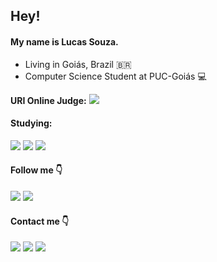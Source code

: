 ## Hey!

#### My name is Lucas Souza.

- Living in Goiás, Brazil 🇧🇷
- Computer Science Student at PUC-Goiás 💻

**URI Online Judge:** <a href="https://www.urionlinejudge.com.br/judge/pt/profile/383497" target="_blank"><img src = "https://img.shields.io/static/v1?label=URI&message=JUDGE&color=<yellow>"></a>

#### Studying:
</a><img src = "https://img.shields.io/badge/C%2B%2B-00599C?style=for-the-badge&logo=c%2B%2B&logoColor=white"></a> </a><img src = "https://img.shields.io/badge/Python-3776AB?style=for-the-badge&logo=python&logoColor=white" target="_blank"></a> </a><img src = "https://img.shields.io/badge/Java-ED8B00?style=for-the-badge&logo=java&logoColor=white"></a>

#### Follow me :point_down:
<a href="https://www.youtube.com/lsouza" target="_blank"><img src="https://img.shields.io/badge/YouTube-FF0000?style=for-the-badge&logo=youtube&logoColor=white" target="_blank"></a> <a href="https://www.instagram.com/lucasaugustsouza" target="_blank"><img src="https://img.shields.io/badge/-Instagram-%23E4405F?style=for-the-badge&logo=instagram&logoColor=white" target="_blank"></a>

#### Contact me :point_down:
<a href="https://www.linkedin.com/in/lucas-souza-8295301b9" target="_blank"><img src="https://img.shields.io/badge/-LinkedIn-%230077B5?style=for-the-badge&logo=linkedin&logoColor=white" target="_blank"></a> <a href = "mailto:dxfzls@protonmail.com"><img src="https://img.shields.io/badge/ProtonMail-8B89CC?style=for-the-badge&logo=protonmail&logoColor=white" target="_blank"></a> </a> <a href = "mailto:lucasaugustsouza@outlook.com"><img src="https://img.shields.io/badge/Microsoft_Outlook-0078D4?style=for-the-badge&logo=microsoft-outlook&logoColor=white" target="_blank"></a>
